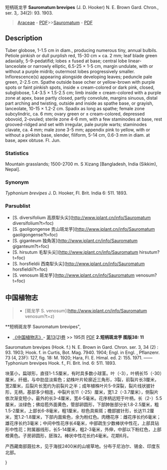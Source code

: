 短柄斑龙芋 **Sauromatum brevipes** (J. D. Hooker) N. E. Brown Gard. Chron., ser. 3,. 34(2): 93. 1903.

> [Araceae](http://www.iplant.cn/info/Araceae?t=foc) - [PDF](http://www.iplant.cn/foc/pdf/Araceae.pdf)>>[Sauromatum](http://www.iplant.cn/info/Sauromatum?t=foc) - [PDF](http://www.iplant.cn/foc/pdf/Sauromatum.pdf)

## Description

Tuber globose, 1-1.5 cm in diam., producing numerous tiny, annual bulbils. Petiole pinkish or dull purplish red, 15-30 cm × ca. 2 mm; leaf blade green adaxially, 5-9-pedatifid; lobes ± fused at base; central lobe linear-lanceolate or narrowly elliptic, 6.5-25 × 1-5 cm, margin undulate, with or without a purple midrib; outermost lobes progressively smaller. Inflorescence(s) appearing alongside developing leaves; peduncle pale green, 2-2.5 cm. Spathe outside base ocher or yellow-brown with purple spots or faint pinkish spots, inside ± cream-colored or dark pink, closed, subglobose, 1.4-3.5 × 1.5-2.5 cm; limb inside ± cream-colored with a purple zone at apex, base partly closed, partly convolute, margins sinuous, distal part arching and twisting, outside and inside as spathe base, or grayish, lanceolate, 10-15 × 1.2-2 cm. Spadix as long as spathe; female zone subcylindric, ca. 6 mm; ovary green or ± cream-colored, depressed obovoid, 2-ovuled; sterile zone 4-6 mm, with a few staminodes at base, rest grooved-ridged and set with irregular, pale purple warts; staminodes clavate, ca. 4 mm; male zone 3-5 mm; appendix pink to yellow, with or without a pinkish base, slender, filiform, 5-14 cm, 0.6-3 mm in diam. at base, apex obtuse. Fl. Jun.

### Statistics
Mountain grasslands; 1500-2700 m. S Xizang [Bangladesh, India (Sikkim), Nepal].

### Synonym
*Typhonium brevipes* J. D. Hooker, Fl. Brit. India 6: 511. 1893.

### Parsublist

* [S.  diversifolium  高原犁头尖](http://www.iplant.cn/info/Sauromatum diversifolium?t=foc)
* [S.  gaoligongense  贡山斑龙芋](http://www.iplant.cn/info/Sauromatum gaoligongense?t=foc)
* [S.  giganteum  独角莲](http://www.iplant.cn/info/Sauromatum giganteum?t=foc)
* [S.  hirsutum  毛犁头尖](http://www.iplant.cn/info/Sauromatum hirsutum?t=foc)
* [S.  horsfieldii  西南犁头尖](http://www.iplant.cn/info/Sauromatum horsfieldii?t=foc)
* [S.  venosum  斑龙芋](http://www.iplant.cn/info/Sauromatum venosum?t=foc)

## 中国植物志

> * [斑龙芋  S.  venosum](http://www.iplant.cn/info/Sauromatum venosum?t=z)

**短柄斑龙芋 Sauromatum brevipes",

* [《中国植物志》](http://www.iplant.cn/frps)- [第13(2)卷](http://www.iplant.cn/frps/vol/13(2)) >> 195页 [PDF](http://www.iplant.cn/frps/pdf/13(2)/195.pdf)
**2.短柄斑龙芋 图版38: 11**

Sauromatum brevipes (Hook. f.) N. E. Brown in Gard. Chron. ser. 3, 34 (2) : 93. 1903; Hook. f. in Curtis, Bot. Mag. 7940. 1904; Engl. in Engl. , Pflanzenr. 73 (4, 23F): 127, fig. 18: M. 1920; Hara, Fl. E. Himal. ed. 2: 155. 1971. ——Typhonium brevipes Hook. f., Fl. Brit. Ind. 6: 511. 1893.

块茎小，扁球形，直径1-1.5厘米，有时具多数小球茎。叶（-3），叶柄长15（-30）厘米，纤细，与中肋显淡紫色；幼株叶片轮廓近三角形，3裂，前裂片长3厘米，宽2厘米，后裂片长宽约为前裂片之半；成年植株叶片5-9深裂，裂片线状披针形，无柄，基部多少相连，中裂片长11（-25）厘米，宽1.2（-3.7厘米），侧裂片依次渐变短小，最外的长3-4厘米，宽4-5毫米。花序柄远短于叶柄，长（2-）5.5厘米，淡绿色；佛焰苞外面黄色，管部卵圆形，下部肿胀部分长1.8-2.5厘米，粗1.5-2厘米，上部长6-8毫米，粗1厘米，棕色具紫斑；檐部披针形，长达11.2厘米，宽1.2-1.8厘米，下部内面紫色，余为粉红色。肉穗花序：雌花序长约6毫米；雄花序长约3毫米；中间中性花序长4毫米，中部疏生少数棒状中性花，上部具钻形中性花；附属器线形，长5-14厘米，粗2-3毫米，外伸，中部以下粉红色，上部橙黄色。子房卵圆形，胚珠2。棒状中性花长约4毫米。花期6月。

产西藏南部聂拉木，见于海拔2400米的山坡草地。分布于尼泊尔、锡金、印度东北部。

}